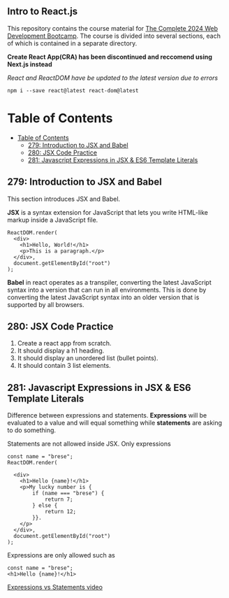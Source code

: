 ## Intro to React.js

This repository contains the course material for [The Complete 2024 Web Development Bootcamp](https://www.udemy.com/course/the-complete-web-development-bootcamp). The course is divided into several sections, each of which is contained in a separate directory.

**Create React App(CRA) has been discontinued and reccomend using Next.js instead**

_React and ReactDOM have be updated to the latest version due to errors_

`npm i --save react@latest react-dom@latest`

# Table of Contents

- [Table of Contents](#table-of-contents)
  - [279: Introduction to JSX and Babel](#279-introduction-to-jsx-and-babel)
  - [280: JSX Code Practice](#280-jsx-code-practice)
  - [281: Javascript Expressions in JSX \& ES6 Template Literals](#281-javascript-expressions-in-jsx--es6-template-literals)

## 279: Introduction to JSX and Babel

This section introduces JSX and Babel.

**JSX** is a syntax extension for JavaScript that lets you write HTML-like markup inside a JavaScript file.

```
ReactDOM.render(
  <div>
    <h1>Hello, World!</h1>
    <p>This is a paragraph.</p>
  </div>,
  document.getElementById("root")
);
```

**Babel** in react operates as a transpiler, converting the latest JavaScript syntax into a version that can run in all environments. This is done by converting the latest JavaScript syntax into an older version that is supported by all browsers.

## 280: JSX Code Practice

1. Create a react app from scratch.
2. It should display a h1 heading.
3. It should display an unordered list (bullet points).
4. It should contain 3 list elements.

## 281: Javascript Expressions in JSX & ES6 Template Literals

Difference between expressions and statements. **Expressions** will be evaluated to a value and will equal something while **statements** are asking to do something.

Statements are not allowed inside JSX. Only expressions

```
const name = "brese";
ReactDOM.render(

  <div>
    <h1>Hello {name}!</h1>
    <p>My lucky number is {
        if (name === "brese") {
            return 7;
        } else {
            return 12;
        }}.
    </p>
  </div>,
  document.getElementById("root")
);
```

Expressions are only allowed such as

```
const name = "brese";
<h1>Hello {name}!</h1>
```

[Expressions vs Statements video](https://www.youtube.com/watch?v=WVyCrI1cHi8&list=PL-xu4i_QDSxcoDNeh8rx5-pHCCTOg0XsI&ab_channel=Codexpanse)
